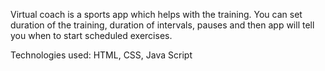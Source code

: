 Virtual coach is a sports app which helps with the training. You can set duration of the training, duration of intervals, pauses and then app will tell you when to start scheduled exercises.

Technologies used:
HTML, CSS, Java Script
